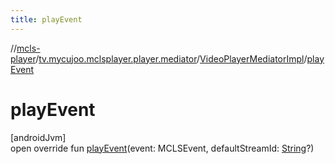 ```yaml
---
title: playEvent
---
```

//[mcls-player](../../../index.html)/[tv.mycujoo.mclsplayer.player.mediator](../index.html)/[VideoPlayerMediatorImpl](index.html)/[playEvent](play-event.html)



# playEvent



[androidJvm]\
open override fun [playEvent](play-event.html)(event: MCLSEvent, defaultStreamId: [String](https://kotlinlang.org/api/latest/jvm/stdlib/kotlin/-string/index.html)?)




